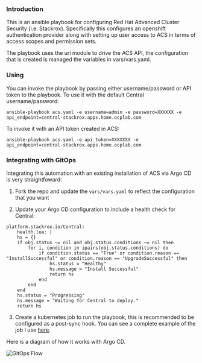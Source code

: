### Introduction

This is an ansible playbook for configuring Red Hat Advanced Cluster Security (i.e. Stackrox). Specifically this configures an openshift authentication provider along with setting up user access to ACS in terms of access scopes and permission sets.

The playbook uses the uri module to drive the ACS API, the configuration that is created is managed the variables in vars/vars.yaml.

### Using

You can invoke the playbook by passing either username/password or API token to the playbook. To use it with the default Central username/password:

```ansible-playbook acs.yaml -e username=admin -e password=XXXXXX -e api_endpoint=central-stackrox.apps.home.ocplab.com```

To invoke it with an API token created in ACS:

```ansible-playbook acs.yaml -e api_token=XXXXXXX -e api_endpoint=central-stackrox.apps.home.ocplab.com```

### Integrating with GitOps

Integrating this automation with an existing installation of ACS via Argo CD is very straightfoward:

1. Fork the repo and update the `vars/vars.yaml` to reflect the configuration that you want

2. Update your Argo CD configuration to include a health check for Central:

```
platform.stackrox.io/Central:
    health.lua: |
    hs = {}
    if obj.status ~= nil and obj.status.conditions ~= nil then
        for i, condition in ipairs(obj.status.conditions) do
            if condition.status == "True" or condition.reason == "InstallSuccessful" or condition.reason == "UpgradeSuccessful" then
                hs.status = "Healthy"
                hs.message = "Install Successful"
                return hs
            end
        end
    end
    hs.status = "Progressing"
    hs.message = "Waiting for Central to deploy."
    return hs
```

3. Create a kubernetes job to run the playbook, this is recommended to be configured as a post-sync hook. You can see a complete example of the job I use [here](https://github.com/gnunn-gitops/cluster-config/blob/main/components/apps/acs-operator/overlays/oauth/init-acs.yaml).

Here is a diagram of how it works with Argo CD.

![GitOps Flow](docs/img/gitops-flow.png)